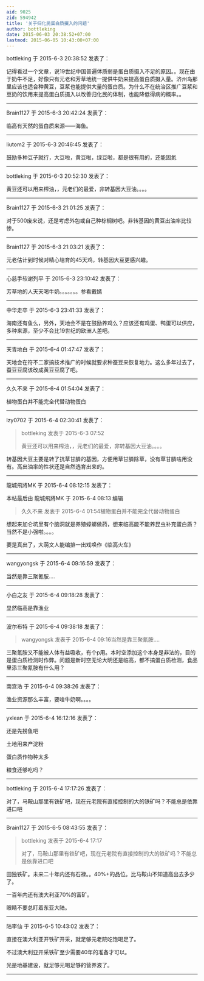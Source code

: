 ```yaml
---
aid: 9025
zid: 594942
title: '关于归化民蛋白质摄入的问题'
author: bottleking
date: 2015-06-03 20:38:52+07:00
lastmod: 2015-06-05 10:43:00+07:00
---
```


bottleking 于 2015-6-3 20:38:52 发表了：

记得看过一个文章，说19世纪中国普遍体质弱是蛋白质摄入不足的原因。。现在由于奶牛不足，好像只有元老和芳草地统一提供牛奶来提高蛋白质摄入量。济州岛那里应该也适合种黄豆，豆浆也能提供大量的蛋白质。为什么不在统治区推广豆浆和豆奶的饮用来提高蛋白质摄入以改善归化民的体制，也能降低得病的概率。。

---------

Brain1127 于 2015-6-3 20:42:24 发表了：

临高有天然的蛋白质来源——海鱼。

---------

liutom2 于 2015-6-3 20:46:45 发表了：

鼓励多种豆子就行，大豆啦，黄豆啦，绿豆啦，都是很有用的，还能固氮

---------

bottleking 于 2015-6-3 20:52:30 发表了：

黄豆还可以用来榨油，，元老们的最爱，非转基因大豆油。。。。

---------

Brain1127 于 2015-6-3 21:01:25 发表了：

对于500废来说，还是考虑外包或自己种棕榈树吧。非转基因的黄豆出油率比较惨。

---------

Brain1127 于 2015-6-3 21:03:21 发表了：

元老估计到时候对精心培育的45天鸡，转基因大豆更感兴趣。

---------

心慈手软谢列平 于 2015-6-3 23:10:42 发表了：

芳草地的人天天喝牛奶。。。。。。。参看戴嫣

---------

中华走卒 于 2015-6-3 23:41:33 发表了：

海南还有鱼么，另外，天地会不是在鼓励养鸡么？应该还有鸡蛋、鸭蛋可以供应，多种来源，至少不会比19世纪的欧洲人差吧。

---------

天青地白 于 2015-6-4 01:47:47 发表了：

天地会在符不二家搞技术推广的时候就要求种蚕豆来恢复地力。这么多年过去了，蚕豆豆腐该改成黄豆豆腐了吧。

---------

久久不来 于 2015-6-4 01:54:04 发表了：

植物蛋白并不能完全代替动物蛋白

---------

lzy0702 于 2015-6-4 02:30:41 发表了：

> bottleking 发表于 2015-6-3 07:52
> 
> 黄豆还可以用来榨油，，元老们的最爱，非转基因大豆油。。。。



转基因大豆主要是转了抗草甘膦的基因，方便用草甘膦除草，没有草甘膦啥用没有。高出油率的性状还是自然选育出来的。

---------

龍城飛將MK 于 2015-6-4 08:12:15 发表了：

本帖最后由 龍城飛將MK 于 2015-6-4 08:13 编辑 


> 
> 久久不来 发表于 2015-6-4 01:54植物蛋白并不能完全代替动物蛋白



想起来加仑坑里有个脑洞就是养殖蟑螂做药，想来临高能不能养昆虫补充蛋白质？当然不是小强啦。。。。

要是真出了，大萌文人能编排一出戏唤作《临高火车》

---------

wangyongsk 于 2015-6-4 09:16:59 发表了：

当然是靠三聚氰胺....

---------

小白之友 于 2015-6-4 09:18:28 发表了：

显然临高是靠渔业

---------

波尔布特 于 2015-6-4 09:38:18 发表了：

> wangyongsk 发表于 2015-6-4 09:16当然是靠三聚氰胺....



三聚氰胺又不能被人体有益吸收，有个p用。本时空添加这个本身是非法的，目的是蛋白质检测时作弊。问题是新时空无论大明还是临高，都不搞蛋白质检测，食品里添三聚氰胺有什么用？

---------

南宫浩 于 2015-6-4 09:38:26 发表了：

渔业资源那么丰富，要啥牛奶啊。。。。

---------

yxlean 于 2015-6-4 16:12:16 发表了：

还是先捞鱼吧

土地用来产淀粉

蛋白质作物种太多

粮食还够吃吗？

---------

bottleking 于 2015-6-4 17:17:26 发表了：

对了，马鞍山那里有铁矿吧，现在元老院有直接控制的大的铁矿吗？不能总是依靠进口吧

---------

Brain1127 于 2015-6-5 08:43:55 发表了：

> bottleking 发表于 2015-6-4 17:17
> 
> 对了，马鞍山那里有铁矿吧，现在元老院有直接控制的大的铁矿吗？不能总是依靠进口吧



田独铁矿。未来二十年内还有石禄。。40%+的品位。比马鞍山不知道高出去多少了。

一百年内还有澳大利亚70%的富矿。

眼睛不要总盯着东亚大陆。

---------

陆李仙 于 2015-6-5 10:43:02 发表了：

直接在澳大利亚开铁矿开采，就足够元老院吃饱喝足了。

不过澳大利亚开采铁矿至少需要40年的准备才可以。

光是地基建设，就足够元喝足够的营养液了。

---------

